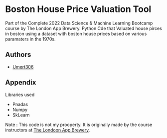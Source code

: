 
# Boston House Price Valuation Tool

Part of the Complete 2022 Data Science & Machine Learning Bootcamp course by The London App Brewery. Python Cde that Valuated house pirces in boston using a dataset with boston house prices based on various paramaters in the 1970s.
## Authors

- [Umert306](https://github.com/Umert306)

## Appendix

Libraries used
- Pnadas
- Numpy
- SkLearn

Note : This code is not my prooperty. It is originally made by the course instructors at [The Londoon App Brewery](https://www.appbrewery.co/p/machine-learning-course-resources). 
